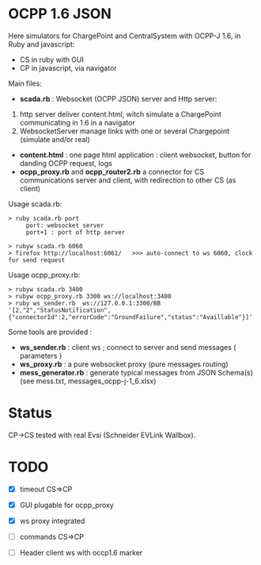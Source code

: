 OCPP 1.6 JSON
==============


Here simulators for ChargePoint and CentralSystem with OCPP-J 1.6, in Ruby and javascript:
* CS in ruby with GUI
* CP in javascript, via navigator

Main files:

* **scada.rb** : Websocket (OCPP JSON) server and Http server:
1. http server deliver content.html, witch simulate a ChargePoint communicating in 1.6 in a navigator
2. WebsocketServer manage links with one or several Chargepoint (simulate and/or real)
* **content.html** : one page html application : client websocket, button for danding OCPP request, logs
* **ocpp_proxy.rb** and **ocpp_router2.rb** a connector for CS communications  server and client, with redirection to other CS (as client)

Usage scada.rb:
```
> ruby scada.rb port
     port: websocket server  
     port+1 : port of http server

> rubyw scada.rb 6060
> firefox http://localhost:6061/   >>> auto-connect to ws 6060, clock for send request
```

Usage ocpp_proxy.rb:
```
> rubyw scada.rb 3400
> rubyw ocpp_proxy.rb 3300 ws://localhost:3400
> ruby ws_sender.rb  ws://127.0.0.1:3300/BB '[2,"2","StatusNotification",{"connectorId":2,"errorCode":"GroundFailure","status":"Availlable"}]'
```




Some tools are provided :
* **ws_sender.rb** : client ws ; connect to server and send messages ( parameters )
* **ws_proxy.rb** : a pure websocket proxy (pure messages routing)
* **mess_generator.rb** : generate typical messages from JSON Schema(s) (see mess.txt,  messages_ocpp-j-1_6.xlsx)



Status
========

CP->CS tested with real Evsi (Schneider EVLink Wallbox).


TODO
====

* [x] timeout CS=>CP
* [x] GUI plugable for ocpp_proxy
* [x] ws proxy integrated
* [ ] commands CS=>CP
* [ ] Header client ws with occp1.6 marker

